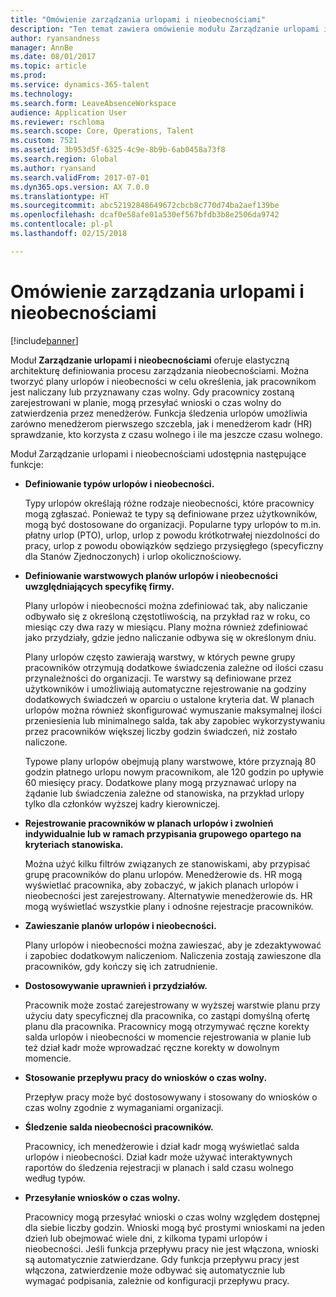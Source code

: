 ```yaml
---
title: "Omówienie zarządzania urlopami i nieobecnościami"
description: "Ten temat zawiera omówienie modułu Zarządzanie urlopami i nieobecnościami."
author: ryansandness
manager: AnnBe
ms.date: 08/01/2017
ms.topic: article
ms.prod: 
ms.service: dynamics-365-talent
ms.technology: 
ms.search.form: LeaveAbsenceWorkspace
audience: Application User
ms.reviewer: rschloma
ms.search.scope: Core, Operations, Talent
ms.custom: 7521
ms.assetid: 3b953d5f-6325-4c9e-8b9b-6ab0458a73f8
ms.search.region: Global
ms.author: ryansand
ms.search.validFrom: 2017-07-01
ms.dyn365.ops.version: AX 7.0.0
ms.translationtype: HT
ms.sourcegitcommit: abc52192848649672cbcb8c770d74ba2aef139be
ms.openlocfilehash: dcaf0e58afe01a530ef567bfdb3b8e2506da9742
ms.contentlocale: pl-pl
ms.lasthandoff: 02/15/2018

---
```

# <a name="leave-and-absence-management-overview"></a>Omówienie zarządzania urlopami i nieobecnościami

[!include[banner](includes/banner.md)]

Moduł **Zarządzanie urlopami i nieobecnościami** oferuje elastyczną architekturę definiowania procesu zarządzania nieobecnościami. Można tworzyć plany urlopów i nieobecności w celu określenia, jak pracownikom jest naliczany lub przyznawany czas wolny. Gdy pracownicy zostaną zarejestrowani w planie, mogą przesyłać wnioski o czas wolny do zatwierdzenia przez menedżerów. Funkcja śledzenia urlopów umożliwia zarówno menedżerom pierwszego szczebla, jak i menedżerom kadr (HR) sprawdzanie, kto korzysta z czasu wolnego i ile ma jeszcze czasu wolnego.  

Moduł Zarządzanie urlopami i nieobecnościami udostępnia następujące funkcje: 

- **Definiowanie typów urlopów i nieobecności.**

    Typy urlopów określają różne rodzaje nieobecności, które pracownicy mogą zgłaszać. Ponieważ te typy są definiowane przez użytkowników, mogą być dostosowane do organizacji. Popularne typy urlopów to m.in. płatny urlop (PTO), urlop, urlop z powodu krótkotrwałej niezdolności do pracy, urlop z powodu obowiązków sędziego przysięgłego (specyficzny dla Stanów Zjednoczonych) i urlop okolicznościowy. 

- **Definiowanie warstwowych planów urlopów i nieobecności uwzględniających specyfikę firmy.**

    Plany urlopów i nieobecności można zdefiniować tak, aby naliczanie odbywało się z określoną częstotliwością, na przykład raz w roku, co miesiąc czy dwa razy w miesiącu. Plany można również zdefiniować jako przydziały, gdzie jedno naliczanie odbywa się w określonym dniu. 

    Plany urlopów często zawierają warstwy, w których pewne grupy pracowników otrzymują dodatkowe świadczenia zależne od ilości czasu przynależności do organizacji. Te warstwy są definiowane przez użytkowników i umożliwiają automatyczne rejestrowanie na godziny dodatkowych świadczeń w oparciu o ustalone kryteria dat. W planach urlopów można również skonfigurować wymuszanie maksymalnej ilości przeniesienia lub minimalnego salda, tak aby zapobiec wykorzystywaniu przez pracowników większej liczby godzin świadczeń, niż zostało naliczone. 

    Typowe plany urlopów obejmują plany warstwowe, które przyznają 80 godzin płatnego urlopu nowym pracownikom, ale 120 godzin po upływie 60 miesięcy pracy. Dodatkowe plany mogą przyznawać urlopy na żądanie lub świadczenia zależne od stanowiska, na przykład urlopy tylko dla członków wyższej kadry kierowniczej.

- **Rejestrowanie pracowników w planach urlopów i zwolnień indywidualnie lub w ramach przypisania grupowego opartego na kryteriach stanowiska.**

    Można użyć kilku filtrów związanych ze stanowiskami, aby przypisać grupę pracowników do planu urlopów. Menedżerowie ds. HR mogą wyświetlać pracownika, aby zobaczyć, w jakich planach urlopów i nieobecności jest zarejestrowany. Alternatywie menedżerowie ds. HR mogą wyświetlać wszystkie plany i odnośne rejestracje pracowników.

- **Zawieszanie planów urlopów i nieobecności.**

    Plany urlopów i nieobecności można zawieszać, aby je zdezaktywować i zapobiec dodatkowym naliczeniom. Naliczenia zostają zawieszone dla pracowników, gdy kończy się ich zatrudnienie.  

- **Dostosowywanie uprawnień i przydziałów.**

    Pracownik może zostać zarejestrowany w wyższej warstwie planu przy użyciu daty specyficznej dla pracownika, co zastąpi domyślną ofertę planu dla pracownika. Pracownicy mogą otrzymywać ręczne korekty salda urlopów i nieobecności w momencie rejestrowania w planie lub też dział kadr może wprowadzać ręczne korekty w dowolnym momencie. 

- **Stosowanie przepływu pracy do wniosków o czas wolny.**

     Przepływ pracy może być dostosowywany i stosowany do wniosków o czas wolny zgodnie z wymaganiami organizacji.  

- **Śledzenie salda nieobecności pracowników.**

    Pracownicy, ich menedżerowie i dział kadr mogą wyświetlać salda urlopów i nieobecności. Dział kadr może używać interaktywnych raportów do śledzenia rejestracji w planach i sald czasu wolnego według typów. 

- **Przesyłanie wniosków o czas wolny.**

    Pracownicy mogą przesyłać wnioski o czas wolny względem dostępnej dla siebie liczby godzin. Wnioski mogą być prostymi wnioskami na jeden dzień lub obejmować wiele dni, z kilkoma typami urlopów i nieobecności. Jeśli funkcja przepływu pracy nie jest włączona, wnioski są automatycznie zatwierdzane. Gdy funkcja przepływu pracy jest włączona, zatwierdzenie może odbywać się automatycznie lub wymagać podpisania, zależnie od konfiguracji przepływu pracy.

